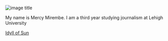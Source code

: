 ![image title](https://pbs.twimg.com/profile_images/1289581631708200962/G3ZvBlkA_400x400.jpg)

My name is Mercy Mirembe.
I am a third year studying journalism at Lehigh University 

[Idyll of Sun](idyllofsun.com)
